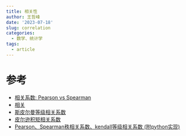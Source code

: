 ```yaml
---
title: 相关性
author: 王哲峰
date: '2023-07-18'
slug: correlation
categories:
  - 数学、统计学
tags:
  - article
---
```







# 参考

* [相关系数: Pearson vs Spearman](https://zhuanlan.zhihu.com/p/465213120)
* [相关](https://zh.wikipedia.org/wiki/%E7%9B%B8%E5%85%B3_(%E6%A6%82%E7%8E%87%E8%AE%BA))
* [斯皮尔曼等级相关系数](https://zh.wikipedia.org/zh-hans/%E6%96%AF%E7%9A%AE%E5%B0%94%E6%9B%BC%E7%AD%89%E7%BA%A7%E7%9B%B8%E5%85%B3%E7%B3%BB%E6%95%B0)
* [皮尔逊积矩相关系数](https://zh.wikipedia.org/wiki/%E7%9A%AE%E5%B0%94%E9%80%8A%E7%A7%AF%E7%9F%A9%E7%9B%B8%E5%85%B3%E7%B3%BB%E6%95%B0)
* [Pearson、Spearman秩相关系数、kendall等级相关系数 (附python实现)](https://www.cnblogs.com/shona/p/12430665.html)